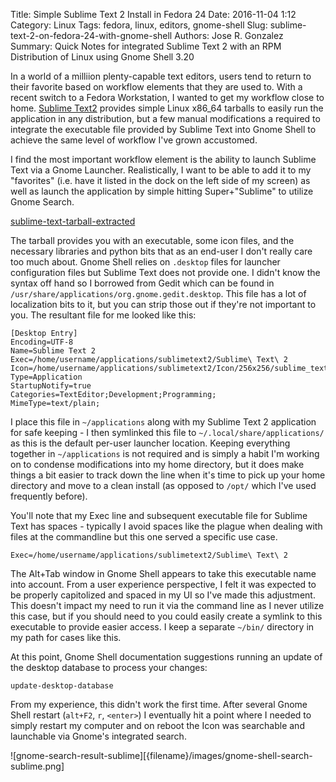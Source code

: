 Title: Simple Sublime Text 2 Install in Fedora 24
Date: 2016-11-04 1:12
Category: Linux
Tags: fedora, linux, editors, gnome-shell
Slug: sublime-text-2-on-fedora-24-with-gnome-shell
Authors: Jose R. Gonzalez
Summary: Quick Notes for integrated Sublime Text 2 with an RPM Distribution of Linux using Gnome Shell 3.20

In a world of a milliion plenty-capable text editors, users tend to return to their favorite based on workflow elements that they are used to. With a recent switch to a Fedora Workstation, I wanted to get my workflow close to home. [Sublime Text2](https://sublimetext.com/2) provides simple Linux x86_64 tarballs to easily run the application in any distribution, but a few manual modifications a required to integrate the executable file provided by Sublime Text into Gnome Shell to achieve the same level of workflow I've grown accustomed.

I find the most important workflow element is the ability to launch Sublime Text via a Gnome Launcher. Realistically, I want to be able to add it to my "favorites" (i.e. have it listed in the dock on the left side of my screen) as well as launch the application by simple hitting Super+"Sublime" to utilize Gnome Search.

[sublime-text-tarball-extracted]({filename}/images/sublime-text-tarball-extracted.png)

The tarball provides you with an executable, some icon files, and the necessary libraries and python bits that as an end-user I don't really care too much about. Gnome Shell relies on `.desktop` files for launcher configuration files but Sublime Text does not provide one. I didn't know the syntax off hand so I borrowed from Gedit which can be found in `/usr/share/applications/org.gnome.gedit.desktop`. This file has a lot of localization bits to it, but you can strip those out if they're not important to you. The resultant file for me looked like this:

```
[Desktop Entry]
Encoding=UTF-8
Name=Sublime Text 2
Exec=/home/username/applications/sublimetext2/Sublime\ Text\ 2
Icon=/home/username/applications/sublimetext2/Icon/256x256/sublime_text.png
Type=Application
StartupNotify=true
Categories=TextEditor;Development;Programming;
MimeType=text/plain;
```

I place this file in `~/applications` along with my Sublime Text 2 application for safe keeping - I then symlinked this file to `~/.local/share/applications/` as this is the default per-user launcher location. Keeping everything together in `~/applications` is not required and is simply a habit I'm working on to condense modifications into my home directory, but it does make things a bit easier to track down the line when it's time to pick up your home directory and move to a clean install (as opposed to `/opt/` which I've used frequently before).

You'll note that my Exec line and subsequent executable file for Sublime Text has spaces - typically I avoid spaces like the plague when dealing with files at the commandline but this one served a specific use case.

```
Exec=/home/username/applications/sublimetext2/Sublime\ Text\ 2
```

The Alt+Tab window in Gnome Shell appears to take this executable name into account. From a user experience perspective, I felt it was expected to be properly capitolized and spaced in my UI so I've made this adjustment. This doesn't impact my need to run it via the command line as I never utilize this case, but if you should need to you could easily create a symlink to this executable to provide easier access. I keep a separate `~/bin/` directory in my path for cases like this.

At this point, Gnome Shell documentation suggestions running an update of the desktop database to process your changes:

`update-desktop-database`

From my experience, this didn't work the first time. After several Gnome Shell restart (`alt+F2`, `r`, `<enter>`) I eventually hit a point where I needed to simply restart my computer and on reboot the Icon was searchable and launchable via Gnome's integrated search.

![gnome-search-result-sublime][{filename}/images/gnome-shell-search-sublime.png]
